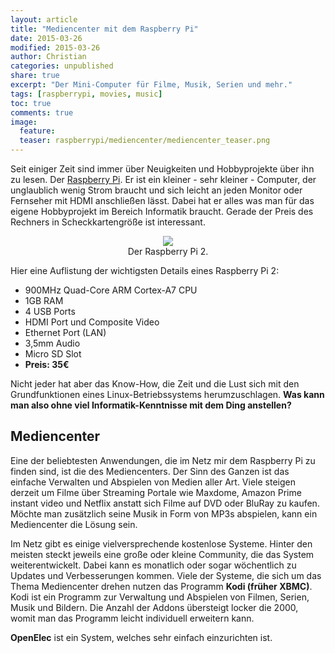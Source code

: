 ```yaml
---
layout: article
title: "Mediencenter mit dem Raspberry Pi"
date: 2015-03-26
modified: 2015-03-26
author: Christian
categories: unpublished
share: true
excerpt: "Der Mini-Computer für Filme, Musik, Serien und mehr."
tags: [raspberrypi, movies, music]
toc: true
comments: true
image:
  feature: 
  teaser: raspberrypi/mediencenter/mediencenter_teaser.png
---
```


Seit einiger Zeit sind immer über Neuigkeiten und Hobbyprojekte über ihn zu lesen. Der <a href="http://www.raspberrypi.org">Raspberry Pi</a>. Er ist ein kleiner - sehr kleiner - Computer, der unglaublich wenig Strom braucht und sich leicht an jeden Monitor oder Fernseher mit HDMI anschließen lässt. Dabei hat er alles was man für das eigene Hobbyprojekt im Bereich Informatik braucht. Gerade der Preis des Rechners in Scheckkartengröße ist interessant. 

<figure style="text-align: center">
	<img src="{{ site.url }}/images/raspberrypi/raspberry_pi.jpg">
	<figcaption>
		Der Raspberry Pi 2.
	</figcaption>
</figure>

Hier eine Auflistung der wichtigsten Details eines Raspberry Pi 2:

* 900MHz Quad-Core ARM Cortex-A7 CPU
* 1GB RAM
* 4 USB Ports
* HDMI Port und Composite Video
* Ethernet Port (LAN)
* 3,5mm Audio
* Micro SD Slot
* **Preis: 35€**

Nicht jeder hat aber das Know-How, die Zeit und die Lust sich mit den Grundfunktionen eines Linux-Betriebssystems herumzuschlagen. **Was kann man also ohne viel Informatik-Kenntnisse mit dem Ding anstellen?**

## Mediencenter

Eine der beliebtesten Anwendungen, die im Netz mir dem Raspberry Pi zu finden sind, ist die des Mediencenters. Der Sinn des Ganzen ist das einfache Verwalten und Abspielen von Medien aller Art. Viele steigen derzeit um Filme über Streaming Portale wie Maxdome, Amazon Prime instant video und Netflix anstatt sich Filme auf DVD oder BluRay zu kaufen. Möchte man zusätzlich seine Musik in Form von MP3s abspielen, kann ein Mediencenter die Lösung sein.

Im Netz gibt es einige vielversprechende kostenlose Systeme. Hinter den meisten steckt jeweils eine große oder kleine Community, die das System weiterentwickelt. Dabei kann es monatlich oder sogar wöchentlich zu Updates und Verbesserungen kommen. Viele der Systeme, die sich um das Thema Mediencenter drehen nutzen das Programm **Kodi (früher XBMC)**. Kodi ist ein Programm zur Verwaltung und Abspielen von Filmen, Serien, Musik und Bildern. Die Anzahl der Addons übersteigt locker die 2000, womit man das Programm leicht individuell erweitern kann.

**OpenElec** ist ein System, welches sehr einfach einzurichten ist.